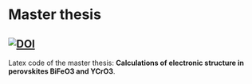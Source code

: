 # Master thesis
[![DOI](https://zenodo.org/badge/312720238.svg)](https://zenodo.org/badge/latestdoi/312720238)
----
Latex code of the master thesis: **Calculations of electronic structure in perovskites BiFeO3 and YCrO3**.
